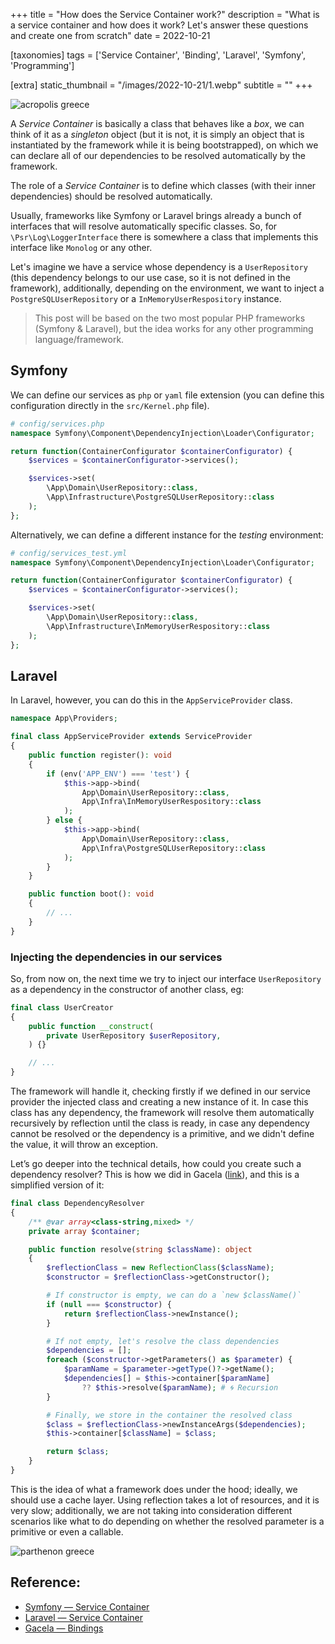 +++
title = "How does the Service Container work?"
description = "What is a service container and how does it work? Let's answer these questions and create one from scratch"
date = 2022-10-21

[taxonomies]
tags = ['Service Container', 'Binding', 'Laravel', 'Symfony', 'Programming']

[extra]
static_thumbnail = "/images/2022-10-21/1.webp"
subtitle = ""
+++

![acropolis greece](/images/2022-10-21/1.webp)

A _Service Container_ is basically a class that behaves like a _box_, we can think of it as a _singleton_ object (but it
is not, it is simply an object that is instantiated by the framework while it is being bootstrapped), on which we can
declare all of our dependencies to be resolved automatically by the framework.

The role of a _Service Container_ is to define which classes (with their inner dependencies) should be resolved
automatically.

Usually, frameworks like Symfony or Laravel brings already a bunch of interfaces that will resolve automatically
specific classes. So, for `\Psr\Log\LoggerInterface` there is somewhere a class that implements this interface
like `Monolog` or any other.

Let's imagine we have a service whose dependency is a `UserRepository` (this dependency belongs to our use case, so it
is not defined in the framework), additionally, depending on the environment, we want to inject
a `PostgreSQLUserRepository` or a `InMemoryUserRespository` instance.

> This post will be based on the two most popular PHP frameworks (Symfony & Laravel), but the idea works for any other
> programming language/framework.

## Symfony

We can define our services as `php` or `yaml` file extension (you can define this configuration directly in
the `src/Kernel.php` file).

```php source
# config/services.php
namespace Symfony\Component\DependencyInjection\Loader\Configurator;

return function(ContainerConfigurator $containerConfigurator) {
    $services = $containerConfigurator->services();

    $services->set(
        \App\Domain\UserRepository::class,
        \App\Infrastructure\PostgreSQLUserRepository::class
    );
};
```

Alternatively, we can define a different instance for the _testing_ environment:

```php source
# config/services_test.yml
namespace Symfony\Component\DependencyInjection\Loader\Configurator;

return function(ContainerConfigurator $containerConfigurator) {
    $services = $containerConfigurator->services();

    $services->set(
        \App\Domain\UserRepository::class,
        \App\Infrastructure\InMemoryUserRespository::class
    );
};
```

## Laravel

In Laravel, however, you can do this in the `AppServiceProvider` class.

```php source
namespace App\Providers;

final class AppServiceProvider extends ServiceProvider
{
    public function register(): void
    {
        if (env('APP_ENV') === 'test') {
            $this->app->bind(
                App\Domain\UserRepository::class,
                App\Infra\InMemoryUserRespository::class
            );
        } else {
            $this->app->bind(
                App\Domain\UserRepository::class,
                App\Infra\PostgreSQLUserRepository::class
            );
        }
    }

    public function boot(): void
    {
        // ...
    }
}
```

### Injecting the dependencies in our services

So, from now on, the next time we try to inject our interface `UserRepository` as a dependency in the constructor of
another class, eg:

```php source
final class UserCreator
{
    public function __construct(
        private UserRepository $userRepository,
    ) {}

    // ...
}
```

The framework will handle it, checking firstly if we defined in our service provider the injected class and creating a
new instance of it. In case this class has any dependency, the framework will resolve them automatically recursively by
reflection until the class is ready, in case any dependency cannot be resolved or the dependency is a primitive, and we
didn't define the value, it will throw an exception.

<div class="separator"></div>

Let’s go deeper into the technical details, how could you create such a dependency resolver? This is how we did in
Gacela ([link](https://github.com/gacela-project/container/blob/d3f0714306cbe1e77707741a4146411d84539f2a/src/Container/DependencyResolver.php)),
and this is a simplified version of it:

```php source
final class DependencyResolver
{
    /** @var array<class-string,mixed> */
    private array $container;

    public function resolve(string $className): object
    {
        $reflectionClass = new ReflectionClass($className);
        $constructor = $reflectionClass->getConstructor();

        # If constructor is empty, we can do a `new $className()`
        if (null === $constructor) {
            return $reflectionClass->newInstance();
        }

        # If not empty, let's resolve the class dependencies
        $dependencies = [];
        foreach ($constructor->getParameters() as $parameter) {
            $paramName = $parameter->getType()?->getName();
            $dependencies[] = $this->container[$paramName]
                ?? $this->resolve($paramName); # 🌀 Recursion
        }

        # Finally, we store in the container the resolved class
        $class = $reflectionClass->newInstanceArgs($dependencies);
        $this->container[$className] = $class;

        return $class;
    }
}
```

This is the idea of what a framework does under the hood; ideally, we should use a cache layer.
Using reflection takes a lot of resources, and it is very slow; additionally, we are not taking into consideration
different scenarios like what to do depending on whether the resolved parameter is a primitive or even a callable.

![parthenon greece](/images/2022-10-21/2.webp)

## Reference:

- [Symfony — Service Container](https://symfony.com/doc/current/service_container.html)
- [Laravel — Service Container](https://laravel.com/docs/9.x/container#binding-primitives)
- [Gacela — Bindings](https://gacela-project.com/docs/bootstrap/#bindings)